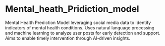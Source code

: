 # Mental_heath_Pridiction_model
Mental Health Prediction Model leveraging social media data to identify indicators of mental health conditions. Uses natural language processing and machine learning to analyze user posts for early detection and support. Aims to enable timely intervention through AI-driven insights.
